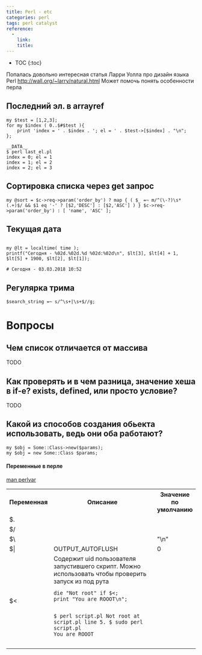 ```yaml
---
title: Perl - etc
categories: perl
tags: perl catalyst
reference:
  -
    link:
    title:
---
```


* TOC 
{:toc}

Попалась довольно интересная статья Ларри Уолла про дизайн языка Perl
http://wall.org/~larry/natural.html
Может помочь понять особенности перла

## Последний эл. в arrayref
<pre><code class="perl">my $test = [1,2,3];
for my $index ( 0..$#$test ){
    print 'index = ' . $index . '; el = ' . $test->[$index] . "\n";
};

__DATA__
$ perl last_el.pl 
index = 0; el = 1
index = 1; el = 2
index = 2; el = 3
</code></pre>


## Сортировка списка через get запрос

<pre><code class="perl">my @sort = $c->req->param('order_by') ? map { ( $_ =~ m/^(\-?)\s*(.+)$/ && $1 eq '-' ? [$2,'DESC'] : [$2,'ASC'] ) } $c->req->param('order_by') : [ 'name', 'ASC' ];
</code></pre>

## Текущая дата

```

my @lt = localtime( time );
printf("Сегодня - %02d.%02d.%d %02d:%02d\n", $lt[3], $lt[4] + 1, $lt[5] + 1900, $lt[2], $lt[1]);

# Сегодня - 03.03.2018 10:52

```

## Регулярка трима
```
$search_string =~ s/^\s+|\s+$//g;
```

# Вопросы

## Чем список отличается от массива

TODO

## Как проверять и в чем разница, значение хеша в if-е? exists, defined, или просто условие?

TODO

## Какой из способов создания обьекта использовать, ведь они оба работают? 

<pre><code class="perl">my $obj = Some::Class->new($params);
my $obj = new Some::Class $params; 
</code></pre>

#### Переменные в перле

[man perlvar](http://www.perlmonks.org/?node=perlman%3Aperlvar)

<table>
    <tr>
        <th>Переменная</th>
        <th>Описание</th>
        <th style="width: 15%;">Значение по умолчанию</th>
    </tr>
    <tr>
        <td>$. </td>
        <td></td>
        <td></td>
    </tr>
    <tr>
        <td>$/</td>
        <td></td>
    </tr>
    <tr>
        <td>$\</td>
        <td></td>
        <td>"\n"</td>
    </tr>
    <tr>
        <td>$|</td>
        <td>OUTPUT_AUTOFLUSH</td>
        <td>0</td>
    </tr>
    <tr>
        <td>$<</td>
        <td>Содержит uid пользователя запустившего скрипт. Можно использовать чтобы проверить запуск из под рута
            <pre><code class="perl">die "Not root" if $<;
print "You are ROOOT\n";

$ perl script.pl 
Not root at script.pl line 5.
$ sudo perl script.pl 
You are ROOOT
            </code></pre>
        </td>
    </tr>
</table>
